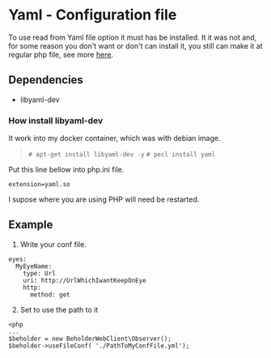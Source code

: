 # Yaml - Configuration file

To use read from Yaml file option it must has be installed.
It it was not and, for some reason you don't want or don't can install it, you still can make it at regular php file, see more [here](./PHP.md).

## Dependencies

 * libyaml-dev

### How install libyaml-dev

 It work into my docker container, which was with debian image.

 >`# apt-get install libyaml-dev -y`
 >`# pecl install yaml`

 Put this line bellow into php.ini file.

 `extension=yaml.so`

 I supose where you are using PHP will need be restarted.


## Example

1. Write your conf file.

```
eyes:
  MyEyeName:
    type: Url
    uri: http://UrlWhichIwantKeepOnEye
    http:
      method: get
```

2. Set to use the path to it

```
<php
...
$beholder = new BeholderWebClient\Observer();
$beholder->useFileConf( './PathToMyConfFile.yml');

```
